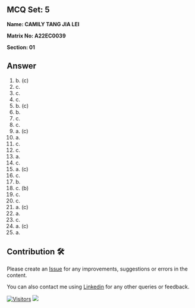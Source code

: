 ## MCQ Set: 5

**Name: CAMILY TANG JIA LEI**

**Matrix No: A22EC0039**

**Section: 01**

## Answer
1. b. (c)
2. c.
3. c.
4. c.
5. b. (c)
6. b.
7. c.
8. c.
9. a. (c)
10. a.
11. c.
12. c.
13. a.
14. c.
15. a. (c)
16. c.
17. b.
18. c. (b)
19. c.
20. c.
21. a. (c)
22. a.
23. c.
24. a. (c)
25. a.

## Contribution 🛠️
Please create an [Issue](https://github.com/drshahizan/learn-php/issues) for any improvements, suggestions or errors in the content.

You can also contact me using [Linkedin](https://www.linkedin.com/in/drshahizan/) for any other queries or feedback.

[![Visitors](https://api.visitorbadge.io/api/visitors?path=https%3A%2F%2Fgithub.com%2Fdrshahizan&labelColor=%23697689&countColor=%23555555&style=plastic)](https://visitorbadge.io/status?path=https%3A%2F%2Fgithub.com%2Fdrshahizan)
![](https://hit.yhype.me/github/profile?user_id=81284918)